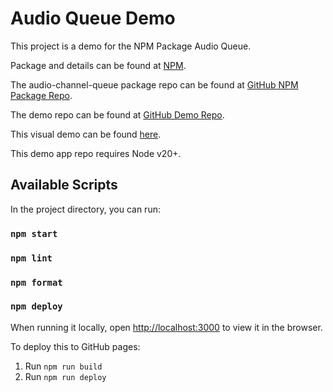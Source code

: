# Audio Queue Demo

This project is a demo for the NPM Package Audio Queue.

Package and details can be found at [NPM](https://www.npmjs.com/package/audio-channel-queue).

The audio-channel-queue package repo can be found at [GitHub NPM Package Repo](https://github.com/tonycarpenter21/audio-channel-queue).

The demo repo can be found at [GitHub Demo Repo](https://github.com/tonycarpenter21/audio-queue-demo).

This visual demo can be found [here](https://tonycarpenter21.github.io/audio-queue-demo/).

This demo app repo requires Node v20+.

## Available Scripts

In the project directory, you can run:

### `npm start`

### `npm lint`

### `npm format`

### `npm deploy`

When running it locally, open [http://localhost:3000](http://localhost:3000) to view it in the browser.

To deploy this to GitHub pages:

1. Run `npm run build`
2. Run `npm run deploy`
